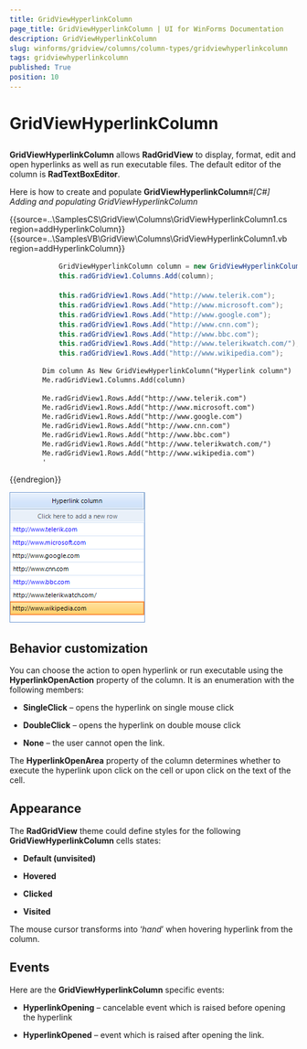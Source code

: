 ```yaml
---
title: GridViewHyperlinkColumn
page_title: GridViewHyperlinkColumn | UI for WinForms Documentation
description: GridViewHyperlinkColumn
slug: winforms/gridview/columns/column-types/gridviewhyperlinkcolumn
tags: gridviewhyperlinkcolumn
published: True
position: 10
---
```


# GridViewHyperlinkColumn



## 

__GridViewHyperlinkColumn__ allows __RadGridView__ to display,
        	format, edit and open hyperlinks as well as run executable files. The default
        	editor of the column is __RadTextBoxEditor__.
        

Here is how to create and populate __GridViewHyperlinkColumn__#_[C#] Adding and populating GridViewHyperlinkColumn_

	



{{source=..\SamplesCS\GridView\Columns\GridViewHyperlinkColumn1.cs region=addHyperlinkColumn}} 
{{source=..\SamplesVB\GridView\Columns\GridViewHyperlinkColumn1.vb region=addHyperlinkColumn}} 

````C#
            GridViewHyperlinkColumn column = new GridViewHyperlinkColumn("Hyperlink column");
            this.radGridView1.Columns.Add(column);
            
            this.radGridView1.Rows.Add("http://www.telerik.com");
            this.radGridView1.Rows.Add("http://www.microsoft.com");
            this.radGridView1.Rows.Add("http://www.google.com");
            this.radGridView1.Rows.Add("http://www.cnn.com");
            this.radGridView1.Rows.Add("http://www.bbc.com");
            this.radGridView1.Rows.Add("http://www.telerikwatch.com/");
            this.radGridView1.Rows.Add("http://www.wikipedia.com");
````
````VB.NET
        Dim column As New GridViewHyperlinkColumn("Hyperlink column")
        Me.radGridView1.Columns.Add(column)

        Me.radGridView1.Rows.Add("http://www.telerik.com")
        Me.radGridView1.Rows.Add("http://www.microsoft.com")
        Me.radGridView1.Rows.Add("http://www.google.com")
        Me.radGridView1.Rows.Add("http://www.cnn.com")
        Me.radGridView1.Rows.Add("http://www.bbc.com")
        Me.radGridView1.Rows.Add("http://www.telerikwatch.com/")
        Me.radGridView1.Rows.Add("http://www.wikipedia.com")
        '
````

{{endregion}} 


![gridview-columns-gridviewhyperlinkcolumn 001](images/gridview-columns-gridviewhyperlinkcolumn001.png)

## Behavior customization

You can choose the action to open hyperlink or run executable using the
        	__HyperlinkOpenAction__ property of the column. It is 
        	an enumeration with the following members:
        

* __SingleClick__ – opens the hyperlink on single mouse click

* __DoubleClick__ – opens the hyperlink on double mouse click 

* __None__ – the user cannot open the link.

The __HyperlinkOpenArea__ property of the column determines whether
        	to execute the hyperlink upon click on the cell or upon click on the text of the cell.
        

## Appearance

The __RadGridView__ theme could define 
        	styles for the following __GridViewHyperlinkColumn__ cells states:
        

* __Default (unvisited)__

* __Hovered__

* __Clicked__

* __Visited__

The mouse cursor transforms into ‘*hand*’ when hovering 
			hyperlink from the column. 
		

## Events

Here are the __GridViewHyperlinkColumn__ specific events:

* __HyperlinkOpening__ – cancelable event which is raised before opening the hyperlink

* __HyperlinkOpened__ – event which is raised after opening the link.
